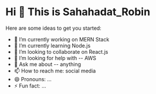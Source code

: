 # Hi 👋 This is Sahahadat_Robin

Here are some ideas to get you started:

- 🔭 I’m currently working on MERN Stack
- 🌱 I’m currently learning Node.js
- 👯 I’m looking to collaborate on React.js
- 🤔 I’m looking for help with -- AWS
- 💬 Ask me about -- anything
- 📫 How to reach me: social media
- 😄 Pronouns: ...
- ⚡ Fun fact: ...
